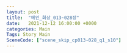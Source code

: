 ```yaml
---
layout: post
title:  "메인_회상_013~028장"
date:   2021-12-12 16:00:00 +0000
categories: Main
Tags: Story Main
SceneCode: ["scene_skip_cp013-028_q1_s10"]
---
```

